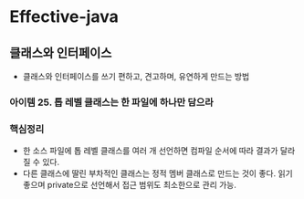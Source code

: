 # Effective-java
## 클래스와 인터페이스
* 클래스와 인터페이스를 쓰기 편하고, 견고하며, 유연하게 만드는 방법

### 아이템 25. 톱 레벨 클래스는 한 파일에 하나만 담으라

### 핵심정리
* 한 소스 파일에 톱 레벨 클래스를 여러 개 선언하면 컴파일 순서에 따라 결과가 달라질 수 있다.
* 다른 클래스에 딸린 부차적인 클래스는 정적 멤버 클래스로 만드는 것이 좋다. 읽기 좋으며 private으로 선언해서 접근 범위도 최소한으로 관리 가능.
